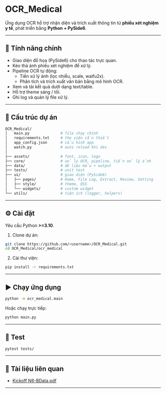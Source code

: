 # OCR_Medical

Ứng dụng OCR hỗ trợ nhận diện và trích xuất thông tin từ **phiếu xét nghiệm y tế**, phát triển bằng **Python + PySide6**.

---

## 🚀 Tính năng chính
- Giao diện đồ họa (PySide6) cho thao tác trực quan.
- Kéo thả ảnh phiếu xét nghiệm để xử lý.
- Pipeline OCR tự động:
  - Tiền xử lý ảnh (lọc nhiễu, scale, waifu2x).
  - Phân tích và trích xuất văn bản bằng mô hình OCR.
- Xem và tải kết quả dưới dạng text/table.
- Hỗ trợ theme sáng / tối.
- Ghi log và quản lý file xử lý.

---

## 📂 Cấu trúc dự án

```bash
OCR_Medical/
│   main.py              # file chạy chính
│   requirements.txt     # thư viện cần thiết
│   app_config.json      # cấu hình app
│   watch.py             # auto reload khi dev
│
├── assets/              # font, icon, logo
├── core/                # xử lý OCR, pipeline, tiền xử lý ảnh
├── data/                # dữ liệu mẫu + output
├── tests/               # unit test
├── ui/                  # giao diện (PySide6)
│   ├── pages/           # Home, File Log, Extract, Review, Setting
│   ├── style/           # theme, QSS
│   └── widgets/         # custom widget
└── utils/               # tiện ích (logger, helpers)
```

---

## ⚙️ Cài đặt

Yêu cầu Python **>=3.10**.

1. Clone dự án:
```bash
git clone https://github.com/<username>/OCR_Medical.git
cd OCR_Medical/ocr_medical
```

2. Cài thư viện:
```bash
pip install -r requirements.txt
```

---

## ▶️ Chạy ứng dụng

```bash
python -m ocr_medical.main
```

Hoặc chạy trực tiếp:
```bash
python main.py
```

---

## 🧪 Test

```bash
pytest tests/
```

---

## 📖 Tài liệu liên quan
- [Kickoff N6-BData.pdf](../Requirement/Kickoff%20N6-BData.pdf)

---
